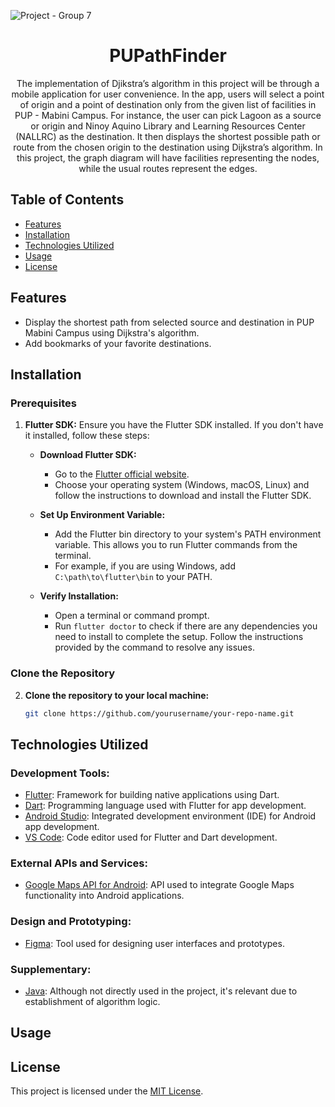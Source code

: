 ![Project - Group 7](https://github.com/perbik/PUPathFinder/assets/71052354/d76a835b-313c-4d2f-8b5f-3be76ebc5e72)

<h1 align="center">PUPathFinder</h1>

<p align="center">
  The implementation of Djikstra’s algorithm in this project will be through a mobile application for user convenience. In the app, users will select a point of origin and a point of destination only from the given list of facilities in PUP - Mabini Campus. For instance, the user can pick Lagoon as a source or origin and Ninoy Aquino Library and Learning Resources Center (NALLRC) as the destination. It then displays the shortest possible path or route from the chosen origin to the destination using Dijkstra’s algorithm. In this project, the graph diagram will have facilities representing the nodes, while the usual routes represent the edges.
</p>


## Table of Contents
- [Features](#features)
- [Installation](#installation)
- [Technologies Utilized](#technologies-utilized)
- [Usage](#usage)
- [License](#license)

## Features
- Display the shortest path from selected source and destination in PUP Mabini Campus using Dijkstra's algorithm.
- Add bookmarks of your favorite destinations.

## Installation

### Prerequisites

1. **Flutter SDK:** Ensure you have the Flutter SDK installed. If you don't have it installed, follow these steps:
   
   - **Download Flutter SDK:**
     - Go to the [Flutter official website](https://flutter.dev/docs/get-started/install).
     - Choose your operating system (Windows, macOS, Linux) and follow the instructions to download and install the Flutter SDK.

   - **Set Up Environment Variable:**
     - Add the Flutter bin directory to your system's PATH environment variable. This allows you to run Flutter commands from the terminal.
     - For example, if you are using Windows, add `C:\path\to\flutter\bin` to your PATH.

   - **Verify Installation:**
     - Open a terminal or command prompt.
     - Run `flutter doctor` to check if there are any dependencies you need to install to complete the setup. Follow the instructions provided by the command to resolve any issues.

### Clone the Repository

2. **Clone the repository to your local machine:**
   
   ```sh
   git clone https://github.com/yourusername/your-repo-name.git
   
## Technologies Utilized
### Development Tools:
- [Flutter](https://flutter.dev/): Framework for building native applications using Dart.
- [Dart](https://flutter.dev/): Programming language used with Flutter for app development.
- [Android Studio](https://developer.android.com/studio): Integrated development environment (IDE) for Android app development.
- [VS Code](https://code.visualstudio.com/): Code editor used for Flutter and Dart development.
### External APIs and Services:
- [Google Maps API for Android](https://developers.google.com/maps/documentation/android-sdk): API used to integrate Google Maps functionality into Android applications.
### Design and Prototyping:
- [Figma](https://www.figma.com/): Tool used for designing user interfaces and prototypes.
### Supplementary:
- [Java](https://www.java.com/en/): Although not directly used in the project, it's relevant due to establishment of algorithm logic.

## Usage

## License
This project is licensed under the [MIT License](link/to/license).
